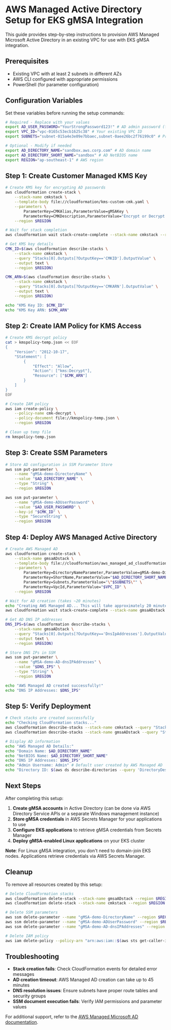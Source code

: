 # AWS Managed Active Directory Setup for EKS gMSA Integration

This guide provides step-by-step instructions to provision AWS Managed Microsoft Active Directory in an existing VPC for use with EKS gMSA integration.

## Prerequisites

- Existing VPC with at least 2 subnets in different AZs
- AWS CLI configured with appropriate permissions
- PowerShell (for parameter configuration)

## Configuration Variables

Set these variables before running the setup commands:

```bash
# Required - Replace with your values
export AD_USER_PASSWORD="YourStrongPassword123!" # AD admin password (for default 'Admin' user)
export VPC_ID="vpc-0165c53ecb1625c38" # Your existing VPC ID
export SUBNETS="subnet-015a4e3e09e7bbaec,subnet-0aee26bc2f76199c0" # Private subnet IDs (comma separated)

# Optional - Modify if needed
export AD_DIRECTORY_NAME="sandbox.aws.corp.com" # AD domain name
export AD_DIRECTORY_SHORT_NAME="sandbox" # AD NetBIOS name
export REGION="ap-southeast-1" # AWS region
```

## Step 1: Create Customer Managed KMS Key

```bash
# Create KMS key for encrypting AD passwords
aws cloudformation create-stack \
    --stack-name cmkstack \
    --template-body file://cloudformation/kms-custom-cmk.yaml \
    --parameters \
        ParameterKey=CMKAlias,ParameterValue=gMSAKey \
        ParameterKey=CMKDescription,ParameterValue="Encrypt or Decrypt gMSA active directory admin password" \
    --region $REGION

# Wait for stack completion
aws cloudformation wait stack-create-complete --stack-name cmkstack --region $REGION

# Get KMS key details
CMK_ID=$(aws cloudformation describe-stacks \
    --stack-name cmkstack \
    --query "Stacks[0].Outputs[?OutputKey=='CMKID'].OutputValue" \
    --output text \
    --region $REGION)

CMK_ARN=$(aws cloudformation describe-stacks \
    --stack-name cmkstack \
    --query "Stacks[0].Outputs[?OutputKey=='CMKARN'].OutputValue" \
    --output text \
    --region $REGION)

echo "KMS Key ID: $CMK_ID"
echo "KMS Key ARN: $CMK_ARN"
```

## Step 2: Create IAM Policy for KMS Access

```bash
# Create KMS decrypt policy
cat > kmspolicy-temp.json << EOF
{
    "Version": "2012-10-17",
    "Statement": [
        {
            "Effect": "Allow",
            "Action": ["kms:Decrypt"],
            "Resource": ["$CMK_ARN"]
        }
    ]
}
EOF

# Create IAM policy
aws iam create-policy \
    --policy-name cmk-decrypt \
    --policy-document file://kmspolicy-temp.json \
    --region $REGION

# Clean up temp file
rm kmspolicy-temp.json
```

## Step 3: Create SSM Parameters

```bash
# Store AD configuration in SSM Parameter Store
aws ssm put-parameter \
    --name "gMSA-demo-DirectoryName" \
    --value "$AD_DIRECTORY_NAME" \
    --type "String" \
    --region $REGION

aws ssm put-parameter \
    --name "gMSA-demo-ADUserPassword" \
    --value "$AD_USER_PASSWORD" \
    --key-id "$CMK_ID" \
    --type "SecureString" \
    --region $REGION
```

## Step 4: Deploy AWS Managed Active Directory

```bash
# Create AWS Managed AD
aws cloudformation create-stack \
    --stack-name gmsaADstack \
    --template-body file://cloudformation/aws_managed_ad_cloudformation.yaml \
    --parameters \
        ParameterKey=DirectoryNameParameter,ParameterValue=gMSA-demo-DirectoryName \
        ParameterKey=ShortName,ParameterValue="$AD_DIRECTORY_SHORT_NAME" \
        ParameterKey=Subnets,ParameterValue="\"$SUBNETS\"" \
        ParameterKey=VpcId,ParameterValue="$VPC_ID" \
    --region $REGION

# Wait for AD creation (takes ~20 minutes)
echo "Creating AWS Managed AD... This will take approximately 20 minutes."
aws cloudformation wait stack-create-complete --stack-name gmsaADstack --region $REGION

# Get AD DNS IP addresses
DNS_IPS=$(aws cloudformation describe-stacks \
    --stack-name gmsaADstack \
    --query "Stacks[0].Outputs[?OutputKey=='DnsIpAddresses'].OutputValue" \
    --output text \
    --region $REGION)

# Store DNS IPs in SSM
aws ssm put-parameter \
    --name "gMSA-demo-AD-dnsIPAddresses" \
    --value "$DNS_IPS" \
    --type "String" \
    --region $REGION

echo "AWS Managed AD created successfully!"
echo "DNS IP Addresses: $DNS_IPS"
```

## Step 5: Verify Deployment

```bash
# Check stacks are created successfully
echo "Checking CloudFormation stacks..."
aws cloudformation describe-stacks --stack-name cmkstack --query "Stacks[0].StackStatus" --output text --region $REGION
aws cloudformation describe-stacks --stack-name gmsaADstack --query "Stacks[0].StackStatus" --output text --region $REGION

# Display AD information
echo "AWS Managed AD Details:"
echo "Domain Name: $AD_DIRECTORY_NAME"
echo "NetBIOS Name: $AD_DIRECTORY_SHORT_NAME"
echo "DNS IP Addresses: $DNS_IPS"
echo "Admin Username: Admin" # Default user created by AWS Managed AD
echo "Directory ID: $(aws ds describe-directories --query 'DirectoryDescriptions[?Name==`'$AD_DIRECTORY_NAME'`].DirectoryId' --output text --region $REGION)"
```

## Next Steps

After completing this setup:

1. **Create gMSA accounts** in Active Directory (can be done via AWS Directory Service APIs or a separate Windows management instance)
2. **Store gMSA credentials** in AWS Secrets Manager for your applications to use
3. **Configure EKS applications** to retrieve gMSA credentials from Secrets Manager
4. **Deploy gMSA-enabled Linux applications** on your EKS cluster

**Note**: For Linux gMSA integration, you don't need to domain-join EKS nodes. Applications retrieve credentials via AWS Secrets Manager.

## Cleanup

To remove all resources created by this setup:

```bash
# Delete CloudFormation stacks
aws cloudformation delete-stack --stack-name gmsaADstack --region $REGION
aws cloudformation delete-stack --stack-name cmkstack --region $REGION

# Delete SSM parameters
aws ssm delete-parameter --name "gMSA-demo-DirectoryName" --region $REGION
aws ssm delete-parameter --name "gMSA-demo-ADUserPassword" --region $REGION
aws ssm delete-parameter --name "gMSA-demo-AD-dnsIPAddresses" --region $REGION

# Delete IAM policy
aws iam delete-policy --policy-arn "arn:aws:iam::$(aws sts get-caller-identity --query Account --output text):policy/cmk-decrypt"
```

## Troubleshooting

- **Stack creation fails**: Check CloudFormation events for detailed error messages
- **AD creation timeout**: AWS Managed AD creation can take up to 45 minutes
- **DNS resolution issues**: Ensure subnets have proper route tables and security groups
- **SSM document execution fails**: Verify IAM permissions and parameter values

For additional support, refer to the [AWS Managed Microsoft AD documentation](https://docs.aws.amazon.com/directoryservice/latest/admin-guide/directory_microsoft_ad.html).